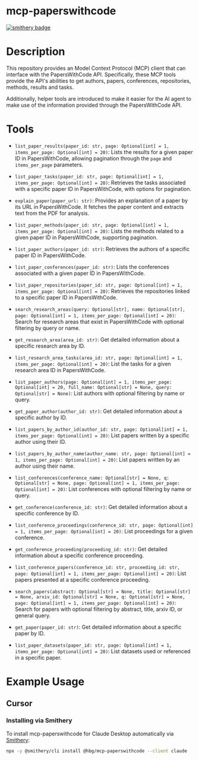 # mcp-paperswithcode

[![smithery badge](https://smithery.ai/badge/@hbg/mcp-paperswithcode)](https://smithery.ai/server/@hbg/mcp-paperswithcode)

# Description

This repository provides an Model Context Protocol (MCP) client that can interface with the PapersWithCode API. Specifically, these MCP tools provide the API's abilities to get authors, papers, conferences, repositories, methods, results and tasks.

Additionally, helper tools are introduced to make it easier for the AI agent to make use of the information provided through the PapersWithCode API.

# Tools

- `list_paper_results(paper_id: str, page: Optional[int] = 1, items_per_page: Optional[int] = 20)`: Lists the results for a given paper ID in PapersWithCode, allowing pagination through the `page` and `items_per_page` parameters.

- `list_paper_tasks(paper_id: str, page: Optional[int] = 1, items_per_page: Optional[int] = 20)`: Retrieves the tasks associated with a specific paper ID in PapersWithCode, with options for pagination.

- `explain_paper(paper_url: str)`: Provides an explanation of a paper by its URL in PapersWithCode. It fetches the paper content and extracts text from the PDF for analysis.

- `list_paper_methods(paper_id: str, page: Optional[int] = 1, items_per_page: Optional[int] = 20)`: Lists the methods related to a given paper ID in PapersWithCode, supporting pagination.

- `list_paper_authors(paper_id: str)`: Retrieves the authors of a specific paper ID in PapersWithCode.

- `list_paper_conferences(paper_id: str)`: Lists the conferences associated with a given paper ID in PapersWithCode.

- `list_paper_repositories(paper_id: str, page: Optional[int] = 1, items_per_page: Optional[int] = 20)`: Retrieves the repositories linked to a specific paper ID in PapersWithCode.

- `search_research_areas(query: Optional[str], name: Optional[str], page: Optional[int] = 1, items_per_page: Optional[int] = 20)`: Search for research areas that exist in PapersWithCode with optional filtering by query or name.

- `get_research_area(area_id: str)`: Get detailed information about a specific research area by ID.

- `list_research_area_tasks(area_id: str, page: Optional[int] = 1, items_per_page: Optional[int] = 20)`: List the tasks for a given research area ID in PapersWithCode.

- `list_paper_authors(page: Optional[int] = 1, items_per_page: Optional[int] = 20, full_name: Optional[str] = None, query: Optional[str] = None)`: List authors with optional filtering by name or query.

- `get_paper_author(author_id: str)`: Get detailed information about a specific author by ID.

- `list_papers_by_author_id(author_id: str, page: Optional[int] = 1, items_per_page: Optional[int] = 20)`: List papers written by a specific author using their ID.

- `list_papers_by_author_name(author_name: str, page: Optional[int] = 1, items_per_page: Optional[int] = 20)`: List papers written by an author using their name.

- `list_conferences(conference_name: Optional[str] = None, q: Optional[str] = None, page: Optional[int] = 1, items_per_page: Optional[int] = 20)`: List conferences with optional filtering by name or query.

- `get_conference(conference_id: str)`: Get detailed information about a specific conference by ID.

- `list_conference_proceedings(conference_id: str, page: Optional[int] = 1, items_per_page: Optional[int] = 20)`: List proceedings for a given conference.

- `get_conference_proceeding(proceeding_id: str)`: Get detailed information about a specific conference proceeding.

- `list_conference_papers(conference_id: str, proceeding_id: str, page: Optional[int] = 1, items_per_page: Optional[int] = 20)`: List papers presented at a specific conference proceeding.

- `search_papers(abstract: Optional[str] = None, title: Optional[str] = None, arxiv_id: Optional[str] = None, q: Optional[str] = None, page: Optional[int] = 1, items_per_page: Optional[int] = 20)`: Search for papers with optional filtering by abstract, title, arxiv ID, or general query.

- `get_paper(paper_id: str)`: Get detailed information about a specific paper by ID.

- `list_paper_datasets(paper_id: str, page: Optional[int] = 1, items_per_page: Optional[int] = 20)`: List datasets used or referenced in a specific paper.

# Example Usage

## Cursor

### Installing via Smithery

To install mcp-paperswithcode for Claude Desktop automatically via [Smithery](https://smithery.ai/server/@hbg/mcp-paperswithcode):

```bash
npx -y @smithery/cli install @hbg/mcp-paperswithcode --client claude
```
